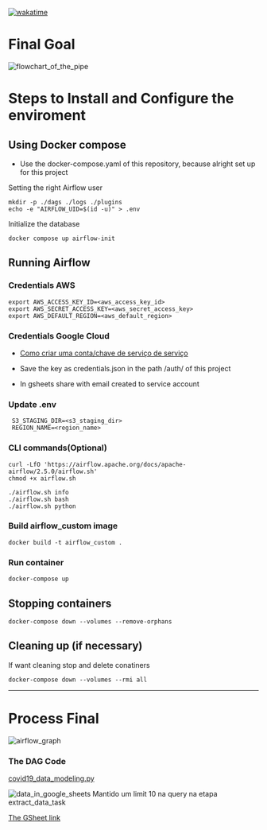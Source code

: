 [![wakatime](https://wakatime.com/badge/user/af93572d-f069-49a1-bc1e-6447fee29a9a/project/bf31cfea-d31f-4b6d-b315-830362fe8170.svg)](https://wakatime.com/badge/user/af93572d-f069-49a1-bc1e-6447fee29a9a/project/bf31cfea-d31f-4b6d-b315-830362fe8170)

# Final Goal
![flowchart_of_the_pipe](https://docs.google.com/uc?id=1PjAHf-yNlwsnR1Wqt4l7vj3MeVgZ-bCM)

# Steps to Install and Configure the enviroment

## Using Docker compose

- Use the docker-compose.yaml of this repository, because alright set up for this project

Setting the right Airflow user
~~~shell
mkdir -p ./dags ./logs ./plugins
echo -e "AIRFLOW_UID=$(id -u)" > .env
~~~

Initialize the database
~~~shell
docker compose up airflow-init
~~~

## Running Airflow

### Credentials AWS
~~~shell
export AWS_ACCESS_KEY_ID=<aws_access_key_id>
export AWS_SECRET_ACCESS_KEY=<aws_secret_access_key>
export AWS_DEFAULT_REGION=<aws_default_region> 
~~~

### Credentials Google Cloud
- [Como criar uma conta/chave de serviço de serviço](https://developers.google.com/identity/protocols/oauth2/service-account#creatinganaccount)

- Save the key as credentials.json in the path /auth/ of this project

- In gsheets share with email created to service account

### Update .env
~~~
 S3_STAGING_DIR=<s3_staging_dir>
 REGION_NAME=<region_name>
~~~

### CLI commands(Optional)
~~~shell
curl -LfO 'https://airflow.apache.org/docs/apache-airflow/2.5.0/airflow.sh'
chmod +x airflow.sh

./airflow.sh info
./airflow.sh bash
./airflow.sh python
~~~

### Build airflow_custom image
~~~shell
docker build -t airflow_custom .
~~~

### Run container
~~~shell
docker-compose up
~~~

## Stopping containers

~~~shell
docker-compose down --volumes --remove-orphans
~~~

## Cleaning up (if necessary)

If want cleaning stop and delete conatiners 
~~~shell
docker-compose down --volumes --rmi all
~~~

---

# Process Final

![airflow_graph](https://docs.google.com/uc?id=1HqDIUJB2LvkB4ux6ViFxwrlbpoyvX13F)

### The DAG Code
[covid19_data_modeling.py](https://github.com/guhls/airflow/blob/main/dags/covid19_data_modeling.py)

![data_in_google_sheets](https://docs.google.com/uc?id=1QoY_uKBcsEdXxsD9p4WEQ20BPCnIYweq)
Mantido um limit 10 na query na etapa extract_data_task

[The GSheet link](https://docs.google.com/spreadsheets/d/1g7PgVQqFSXcZhySLQahgA0Cz9AvMFVN71RF3F7z1SRk/edit#gid=1762004493)

